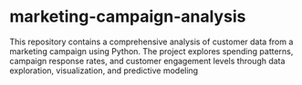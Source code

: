 # marketing-campaign-analysis
This repository contains a comprehensive analysis of customer data from a marketing campaign using Python. The project explores spending patterns, campaign response rates, and customer engagement levels through data exploration, visualization, and predictive modeling
